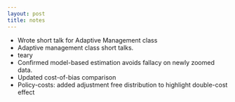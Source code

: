 ```yaml
---
layout: post
title: notes
---
```


* Wrote short talk for Adaptive Management class
* Adaptive management class short talks.
* teary
* Confirmed model-based estimation avoids fallacy on newly zoomed data.
* Updated cost-of-bias comparison
* Policy-costs: added adjustment free distribution to highlight double-cost effect

